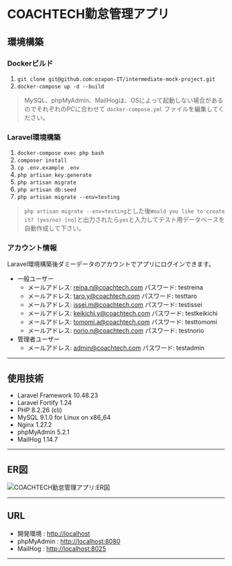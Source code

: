 # COACHTECH勤怠管理アプリ
## 環境構築

### Dockerビルド

1. `git clone git@github.com:ozapon-IT/intermediate-mock-project.git`
2. `docker-compose up -d --build`

> MySQL、phpMyAdmin、MailHogは、OSによって起動しない場合があるのでそれぞれのPCに合わせて `docker-compose.yml` ファイルを編集してください。

### Laravel環境構築

1. `docker-compose exec php bash`
2. `composer install`
3. `cp .env.example .env`
4. `php artisan key:generate`
5. `php artisan migrate`
6. `php artisan db:seed`
7. `php artisan migrate --env=testing`

> `php artisan migrate --env=testing`とした後`Would you like to create it? (yes/no) [no]`と出力されたら`yes`と入力してテスト用データベースを自動作成して下さい。

### アカウント情報

Laravel環境構築後ダミーデータのアカウントでアプリにログインできます。
- 一般ユーザー
  - メールアドレス: reina.n@coachtech.com パスワード: testreina
  - メールアドレス: taro.y@coachtech.com パスワード: testtaro
  - メールアドレス: issei.m@coachtech.com パスワード: testissei
  - メールアドレス: keikichi.y@coachtech.com パスワード: testkeikichi
  - メールアドレス: tomomi.a@coachtech.com パスワード: testtomomi
  - メールアドレス: norio.n@coachtech.com パスワード: testnorio
- 管理者ユーザー
  - メールアドレス: admin@coachtech.com パスワード: testadmin

---

## 使用技術

- Laravel Framework 10.48.23
- Laravel Fortify 1.24
- PHP 8.2.26 (cli)
- MySQL 9.1.0 for Linux on x86_64
- Nginx 1.27.2
- phpMyAdmin 5.2.1
- MailHog 1.14.7

---

## ER図
![COACHTECH勤怠管理アプリ:ER図](https://github.com/user-attachments/assets/12d6e4d9-a821-4b92-8027-ecaf25d038db)

---

## URL

- 開発環境 : [http://localhost](http://localhost)  
- phpMyAdmin : [http://localhost:8080](http://localhost:8080)
- MailHog : [http://localhost:8025](http://localhost:8025)

---
